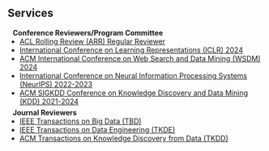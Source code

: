 ## Services

<h4 style="margin:0 10px 0;">Conference Reviewers/Program Committee</h4>

<ul style="margin:0 0 5px;">
  <li><a href="https://aclrollingreview.org/"><autocolor>ACL Rolling Review (ARR) Regular Reviewer</autocolor></a></li>
  <li><a href="https://iclr.cc//"><autocolor>International Conference on Learning Representations (ICLR) 2024</autocolor></a></li>
  <li><a href="https://www.wsdm-conference.org/2024"><autocolor>ACM International Conference on Web Search and Data Mining (WSDM) 2024</autocolor></a></li>
  <li><a href="https://nips.cc/Conferences/2023"><autocolor>International Conference on Neural Information Processing Systems (NeurIPS) 2022-2023</autocolor></a></li>
  <li><a href="https://kdd.org/kdd2023/"><autocolor>ACM SIGKDD Conference on Knowledge Discovery and Data Mining (KDD) 2021-2024</autocolor></a></li>
</ul>

<h4 style="margin:0 10px 0;">Journal Reviewers</h4>

<ul style="margin:0 0 20px;">
  <li><a href="https://www.computer.org/csdl/journal/tp"><autocolor>IEEE Transactions on Big Data (TBD)</autocolor></a></li>
  <li><a href="https://www.springer.com/journal/11263"><autocolor>IEEE Transactions on Data Engineering (TKDE)</autocolor></a></li>
  <li><a href="https://dl.acm.org/journal/tkdd"><autocolor>ACM Transactions on Knowledge Discovery from Data (TKDD)</autocolor></a></li>
</ul>